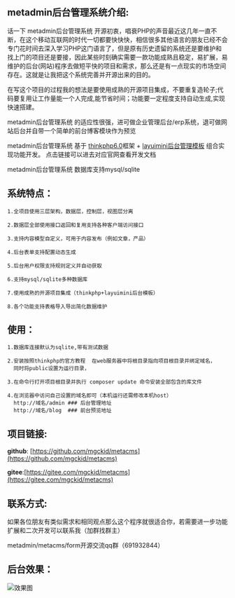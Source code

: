 ## metadmin后台管理系统介绍:
话一下 metadmin后台管理系统 开源初衷，唱衰PHP的声音最近这几年一直不断，在这个移动互联网的时代一切都要快快快，相信很多其他语言的朋友已经不会专门花时间去深入学习PHP这门语言了，但是原有历史遗留的系统还是要维护和找上门的项目还是要接，因此某些时刻确实需要一款功能成熟且稳定，易扩展，易维护的后台(网站)程序去做短平快的项目和需求，那么还是有一点现实的市场空间存在。这就是让我把这个系统完善并开源出来的目的。

在写这个项目的过程我的想法是要使用成熟的开源项目集成，不要重复造轮子;代码要复用让工作量能一个人完成,能节省时间；功能要一定程度支持自动生成,实现快速搭建。

metadmin后台管理系统 的适应性很强，进可做企业管理后台/erp系统，退可做网站后台并自带一个简单的前台博客模块作为预览

metadmin后台管理系统 基于 [thinkphp6.0](https://www.kancloud.cn/manual/thinkphp6_0/1037479)框架 + [layuimini后台管理模板](http://layuimini.99php.cn/docs/index.html)  组合实现功能开发。 点击链接可以进去对应官网查看开发文档

metadmin后台管理系统 数据库支持mysql/sqlite



## 系统特点：
```
1.全项目使用三层架构，数据层，控制层，视图层分离

2.数据层全部使用接口返回和复用支持各种客户端访问接口

3.支持内容模型自定义，可用于内容发布（例如文章，产品）

4.后台表单支持配置动态生成

5.后台用户权限支持规则定义并自动获取

6.支持mysql/sqlite多种数据库

7.使用成熟的开源项目集成（thinkphp+layuimini后台模板）

8.各个功能支持表格导入导出简化数据维护
```


## 使用：
```
1.数据库连接默认为sqlite,带有测试数据

2.安装按照thinkphp的官方教程  在web服务器中将根目录指向项目根目录并绑定域名，
  同时将public设置为运行目录，
  
3.在命令行打开项目根目录并执行 composer update 命令安装全部包含的库文件 

4.在浏览器中访问自己设置的域名即可（本机运行还需修改本机host）
  http://域名/admin ### 后台管理地址
  http://域名/blog  ### 前台预览地址  
```





## 项目链接:

**github**: [https://github.com/mgckid/metacms](https://github.com/mgckid/metacms)

**gitee**:[https://gitee.com/mgckid/metacms](https://gitee.com/mgckid/metacms)




## 联系方式:

如果各位朋友有类似需求和相同观点那么这个程序就很适合你，若需要进一步功能扩展和二次开发可以联系我（加群找群主）

metadmin/metacms/form开源交流qq群（691932844）



## 后台效果：

![效果图](https://gitee.com/mgckid/metacms/raw/master/metadmin.png)